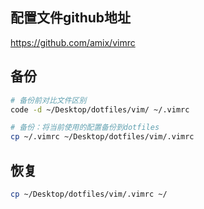 ## 配置文件github地址
https://github.com/amix/vimrc

## 备份
```sh
# 备份前对比文件区别
code -d ~/Desktop/dotfiles/vim/ ~/.vimrc

# 备份：将当前使用的配置备份到dotfiles
cp ~/.vimrc ~/Desktop/dotfiles/vim/.vimrc
```

## 恢复
```sh
cp ~/Desktop/dotfiles/vim/.vimrc ~/
```